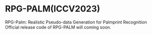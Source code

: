 # RPG-PALM(ICCV2023)
RPG-Palm: Realistic Pseudo-data Generation for Palmprint Recognition
Official release code of RPG-PALM will coming soon.
